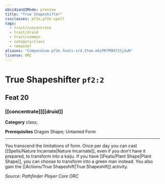 ```yaml
---
obsidianUIMode: preview
title: "True Shapeshifter"
cssclasses: pf2e,pf2e-spell
tags:
  - trait/concentrate
  - trait/druid
  - trait/common
  - category/class
  - remaster
aliases: "Compendium.pf2e.feats-srd.Item.mGzPR7M9H733j2wN"
license: ORC
---
```

# True Shapeshifter `pf2:2`
## Feat 20
### [[concentrate]][[druid]]

**Category** class; 



**Prerequisites** Dragon Shape; Untamed Form
* * *
You transcend the limitations of form. Once per day you can cast [[Spells/Nature Incarnate|Nature Incarnate]], even if you don't have it prepared, to transform into a kaiju. If you have [[Feats/Plant Shape|Plant Shape]], you can choose to transform into a green man instead. You also gain the [[Actions/True Shapeshift|True Shapeshift]] activity.

*Source: Pathfinder Player Core*
*ORC*